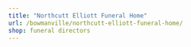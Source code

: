 ```yaml
---
title: "Northcutt Elliott Funeral Home"
url: /bowmanville/northcutt-elliott-funeral-home/
shop: funeral directors
---
```

